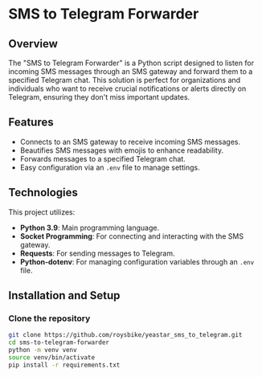 # SMS to Telegram Forwarder

## Overview
The "SMS to Telegram Forwarder" is a Python script designed to listen for incoming SMS messages through an SMS gateway and forward them to a specified Telegram chat. This solution is perfect for organizations and individuals who want to receive crucial notifications or alerts directly on Telegram, ensuring they don't miss important updates.

## Features
- Connects to an SMS gateway to receive incoming SMS messages.
- Beautifies SMS messages with emojis to enhance readability.
- Forwards messages to a specified Telegram chat.
- Easy configuration via an `.env` file to manage settings.

## Technologies
This project utilizes:
- **Python 3.9**: Main programming language.
- **Socket Programming**: For connecting and interacting with the SMS gateway.
- **Requests**: For sending messages to Telegram.
- **Python-dotenv**: For managing configuration variables through an `.env` file.

## Installation and Setup

### Clone the repository
```bash
git clone https://github.com/roysbike/yeastar_sms_to_telegram.git
cd sms-to-telegram-forwarder
python -m venv venv
source venv/bin/activate
pip install -r requirements.txt
